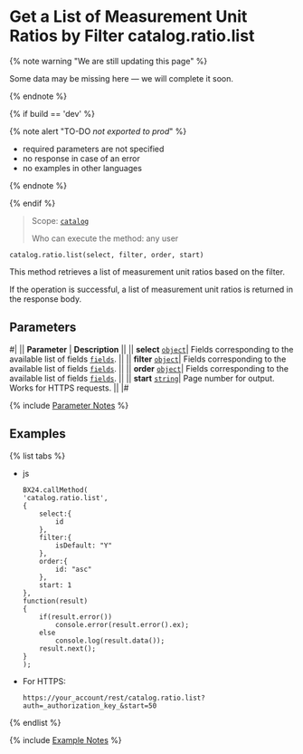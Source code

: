 # Get a List of Measurement Unit Ratios by Filter catalog.ratio.list

{% note warning "We are still updating this page" %}

Some data may be missing here — we will complete it soon.

{% endnote %}

{% if build == 'dev' %}

{% note alert "TO-DO _not exported to prod_" %}

- required parameters are not specified
- no response in case of an error
- no examples in other languages
  
{% endnote %}

{% endif %}

> Scope: [`catalog`](../../scopes/permissions.md)
>
> Who can execute the method: any user

```http
catalog.ratio.list(select, filter, order, start)
```

This method retrieves a list of measurement unit ratios based on the filter.

If the operation is successful, a list of measurement unit ratios is returned in the response body.

## Parameters

#|
|| **Parameter** | **Description** ||
|| **select** 
[`object`](../../data-types.md)| Fields corresponding to the available list of fields [`fields`](catalog-ratio-get-fields.md). ||
|| **filter** 
[`object`](../../data-types.md)| Fields corresponding to the available list of fields [`fields`](catalog-ratio-get-fields.md). ||
|| **order** 
[`object`](../../data-types.md)| Fields corresponding to the available list of fields [`fields`](catalog-ratio-get-fields.md). ||
|| **start** 
[`string`](../../data-types.md)| Page number for output. Works for HTTPS requests. ||
|#

{% include [Parameter Notes](../../../_includes/required.md) %}

## Examples

{% list tabs %}

- js
  
    ```
    BX24.callMethod(
    'catalog.ratio.list',
    {
        select:{
            id
        },
        filter:{
            isDefault: "Y"
        },
        order:{
            id: "asc"
        },
        start: 1
    },
    function(result)
    {
        if(result.error())
            console.error(result.error().ex);
        else
            console.log(result.data());
        result.next();
    }
    );
    ```

- For HTTPS:

    ```
    https://your_account/rest/catalog.ratio.list?auth=_authorization_key_&start=50
    ```

{% endlist %}

{% include [Example Notes](../../../_includes/examples.md) %}